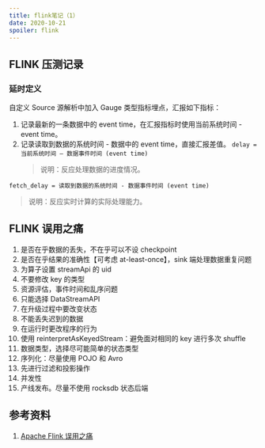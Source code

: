 ```yaml
---
title: flink笔记（1）
date: 2020-10-21
spoiler: flink
---
```


## FLINK 压测记录

### 延时定义

自定义 Source 源解析中加入 Gauge 类型指标埋点，汇报如下指标：

1. 记录最新的一条数据中的 event time，在汇报指标时使用当前系统时间 - event time。
1. 记录读取到数据的系统时间 - 数据中的 event time，直接汇报差值。
   `delay = 当前系统时间 – 数据事件时间 (event time)`
   > 说明：反应处理数据的进度情况。

`fetch_delay = 读取到数据的系统时间 - 数据事件时间 (event time)`

> 说明：反应实时计算的实际处理能力。

## FLINK 误用之痛

1. 是否在乎数据的丢失，不在乎可以不设 checkpoint
1. 是否在乎结果的准确性【可考虑 at-least-once】，sink 端处理数据重复问题
1. 为算子设置 streamApi 的 uid
1. 不要修改 key 的类型
1. 资源评估，事件时间和乱序问题
1. 只能选择 DataStreamAPI
1. 在升级过程中要改变状态
1. 不能丢失迟到的数据
1. 在运行时更改程序的行为
1. 使用 reinterpretAsKeyedStream：避免面对相同的 key 进行多次 shuffle
1. 数据类型，选择尽可能简单的状态类型
1. 序列化：尽量使用 POJO 和 Avro
1. 先进行过滤和投影操作
1. 并发性
1. 产线发布。尽量不使用 rocksdb 状态后端

## 参考资料

1. [Apache Flink 误用之痛](https://zhuanlan.zhihu.com/p/149147527)
